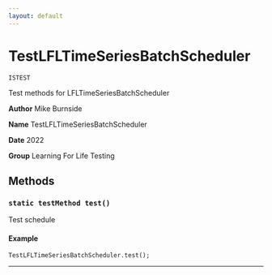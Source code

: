 ```yaml
---
layout: default
---
```

# TestLFLTimeSeriesBatchScheduler

`ISTEST`

Test methods for LFLTimeSeriesBatchScheduler


**Author** Mike Burnside


**Name** TestLFLTimeSeriesBatchScheduler


**Date** 2022


**Group** Learning For Life Testing

## Methods
### `static testMethod test()`

Test schedule

#### Example
```apex
TestLFLTimeSeriesBatchScheduler.test();
```


---
